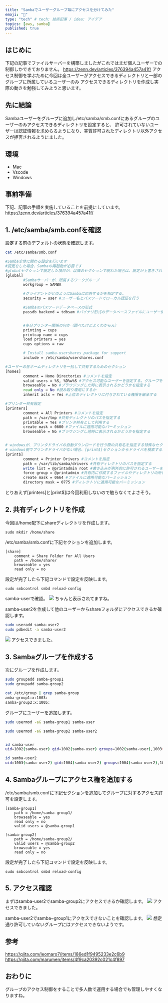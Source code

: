 ```yaml
---
title: "Sambaでユーザーグループ毎にアクセスを分けてみた"
emoji: "🙌"
type: "tech" # tech: 技術記事 / idea: アイデア
topics: [aws, samba]
published: true
---
```


## はじめに
下記の記事でファイルサーバーを構築しましたがこれではまだ個人ユーザーでの制御しかできておりません。
https://zenn.dev/articles/376394a457a41f/
アクセス制御を学ぶために今回は全ユーザーがアクセスできるディレクトリと一部のグループに所属しているユーザーのみ
アクセスできるディレクトリを作成し実際の動きを勉強してみようと思います。

## 先に結論
Sambaユーザーをグループに追加し/etc/samba/smb.confにあるグループのユーザーのみアクセスできるディレクトリを設定すると、
許可されていないユーザーは認証情報を求めらるようになり、実質許可されたディレクトリ以外アクセスが拒否されるようにました。

## 環境
- Mac
- Vscode
- Windows

## 事前準備
下記、記事の手順を実施していることを前提にしています。
https://zenn.dev/articles/376394a457a41f/

## 1. /etc/samba/smb.confを確認
設定する前のデフォルトの状態を確認します。
```bash
cat /etc/samba/smb.conf

#Samba全体に関わる設定を行います
#変更をした場合、Sambaの再起動が必要です
#globalセクションで設定した項目が、以降のセクションで現れた場合は、設定が上書きされます
[global]
        #Sambaサーバーが、所属するワークグループ
        workgroup = SAMBA

        #クライアントがどのようにSambaに応答するかを指定する。
        security = user #ユーザー名とパスワードでローカル認証を行う

        #Sambaのパスワードデータベースの形式
        passdb backend = tdbsam #バイナリ形式のデータベースファイルにユーザー情報を格納します。


        #多分プリンター関係の何か（調べたけどよくわからん）
        printing = cups
        printcap name = cups
        load printers = yes
        cups options = raw

        # Install samba-usershares package for support
        include = /etc/samba/usershares.conf

#ユーザーの各ホームディレクトリを一括して共有するためのセクション
[homes]
        comment = Home Directories #コメントを指定
        valid users = %S, %D%w%S #アクセス可能なユーザーを指定する。グループを指定する時は、＠
        browseable = No #ブラウジングした時に表示されるかどうかを指定する
        read only = No #読み取り専用にするか
        inherit acls = Yes #上位のディレクトリに付与されている権限を継承する

#プリンター共有設定
[printers]
        comment = All Printers #コメントを指定
        path = /var/tmp #共有ディレクトリのパスを指定する
        printable = Yes #プリンタ共有として利用する
        create mask = 0600 #ファイルに適用可能なパーミッション
        browseable = No #ブラウジングし他時に表示されるかどうかを指定する


# windowsが、プリンタドライバの自動ダウンロードを行う際の共有名を指定する特殊なセクション
# windows側でプリンタドライバがない場合、[print$]セクションからドライバを検索するようになっている
[print$]
        comment = Printer Drivers #コメントを指定
        path = /var/lib/samba/drivers #共有ディレクトリのパスを指定する
        write list = @printadmin root #書き込みが例外的に許可されるユーザーを指定します
        force group = @printadmin #共有内に作成するファイルやディレクトリの所有者、所有グループを、強制的に指定したグループにする
        create mask = 0664 #ファイルに適用可能なパーミッション
        directory mask = 0775 #ディレクトリに適用可能なパーミッション
```
とりあえず[printers]と[print$]は今回利用しないので触らなくてよさそう。

## 2. 共有ディレクトリを作成
今回は/home配下にshareディレクトリを作成します。
```
sudo mkdir /home/share
```

/etc/samba/smb.confに下記セクションを追加します。
```
[share]
    comment = Share Folder for All Users
    path = /home/share/
    browseable = yes
    read only = no
```

設定が完了したら下記コマンドで設定を反映します。
```
sudo smbcontrol smbd reload-config
```

samba-userで確認。
![](/images/samba_win02.png)
ちゃんと表示されてますね。

samba-user2を作成して他のユーザーからshareフォルダにアクセスできるか確認します。
```bash
sudo useradd samba-user2
sudo pdbedit -a samba-user2
```

![](/images/samba_win03.png)
アクセスできました。

## 3. Sambaグループを作成する
次にグループを作成します。
```bash
sudo groupadd samba-group1
sudo groupadd samba-group2

cat /etc/group | grep samba-group
amba-group1:x:1003:
samba-group2:x:1005:
```

グループにユーザーを追加します。
```bash
sudo usermod -aG samba-group1 samba-user

sudo usermod -aG samba-group2 samba-user2


id samba-user
uid=1002(samba-user) gid=1002(samba-user) groups=1002(samba-user),1003(samba-group1)

id samba-user2
uid=1003(samba-user2) gid=1004(samba-user2) groups=1004(samba-user2),1005(samba-group2)
```

## 4. Sambaグループにアクセス権を追加する
/etc/samba/smb.confに下記セクションを追加してグループに対するアクセス許可を設定します。
```
[samba-group1]
    path = /home/samba-group1/
    browseable = yes
    read only = no
    valid users = @samba-group1

[samba-group2]
    path = /home/samba-group2/
    valid users = @samba-group2
    browseable = yes
    read only = no
```

設定が完了したら下記コマンドで設定を反映します。
```
sudo smbcontrol smbd reload-config
```

## 5. アクセス確認
まずはsamba-user2でsamba-group2にアクセスできるか確認します。
![](/images/samba_win05.png)
アクセスできました。

samba-user2でsamba~group1にアクセスできないことを確認します。
![](/images/samba_win04.png)
想定通り許可していないグループにはアクセスできないようです。

## 参考
https://qiita.com/leomaro7/items/186ed1f9495233e2c6b9
https://qiita.com/marumen/items/4f9ca20392c021c4f897

## おわりに
グループのアクセス制御をすることで多人数で運用する場合でも管理しやすくなりますね。